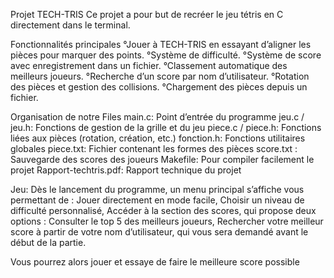 Projet TECH-TRIS
Ce projet a pour but de recréer le jeu  tétris en C directement dans le terminal.

Fonctionnalités principales
 °Jouer à TECH-TRIS en essayant d’aligner les pièces pour marquer des points.
 °Système de difficulté.
 °Système de score avec enregistrement dans un fichier.
 °Classement automatique des meilleurs joueurs.
 °Recherche d’un score par nom d’utilisateur.
 °Rotation des pièces et gestion des collisions.
 °Chargement des pièces depuis un fichier.

 Organisation de notre Files
  main.c:  Point d’entrée du programme
  jeu.c / jeu.h: Fonctions de gestion de la grille et du jeu
  piece.c / piece.h: Fonctions liées aux pièces (rotation, création, etc.)
  fonction.h: Fonctions utilitaires globales
  piece.txt: Fichier contenant les formes des pièces
  score.txt : Sauvegarde des scores des joueurs
  Makefile:  Pour compiler facilement le projet
  Rapport-techtris.pdf:  Rapport technique du projet


Jeu:
Dès le lancement du programme, un menu principal s’affiche vous permettant de :
  Jouer directement en mode facile,
  Choisir un niveau de difficulté personnalisé,
  Accéder à la section des scores, qui propose deux options :
    Consulter le top 5 des meilleurs joueurs,
    Rechercher votre meilleur score à partir de votre nom d’utilisateur, qui vous sera demandé avant le début de la partie.

Vous pourrez alors jouer et essaye de faire le meilleure score possible
    
    
  









